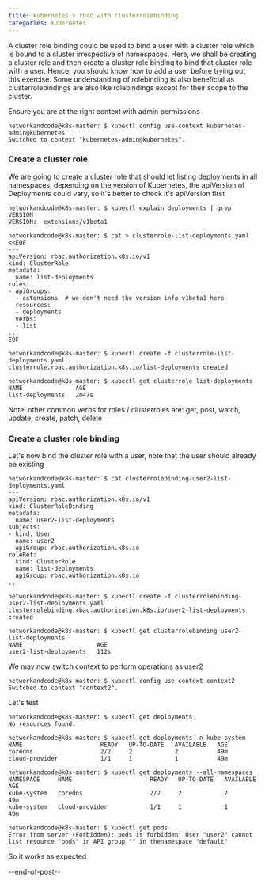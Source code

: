 ```yaml
---
title: kubernetes > rbac with clusterrolebinding
categories: kubernetes
---
```


A cluster role binding could be used to bind a user with a cluster role which is bound to a cluster irrespective of 
namespaces. Here, we shall be creating a cluster role and then create a cluster role binding to bind that cluster role 
with a user. Hence, you should know how to add a user before trying out this exercise. Some understanding of rolebinding is 
also beneficial as clusterrolebindings are also like rolebindings except for their scope to the cluster.

Ensure you are at the right context with admin permissions
```
networkandcode@k8s-master: $ kubectl config use-context kubernetes-admin@kubernetes
Switched to context "kubernetes-admin@kubernetes".
```

### Create a cluster role
We are going to create a cluster role that should let listing deployments in all namespaces, depending on the version 
of Kubernetes, the apiVersion of Deployments could vary, so it's better to check it's apiVersion first
```
networkandcode@k8s-master: $ kubectl explain deployments | grep VERSION
VERSION:  extensions/v1beta1

networkandcode@k8s-master: $ cat > clusterrole-list-deployments.yaml <<EOF
---
apiVersion: rbac.authorization.k8s.io/v1
kind: ClusterRole
metadata:
  name: list-deployments
rules:
- apiGroups:
  - extensions  # we don't need the version info v1beta1 here
  resources:
  - deployments
  verbs:
  - list
...
EOF

networkandcode@k8s-master: $ kubectl create -f clusterrole-list-deployments.yaml
clusterrole.rbac.authorization.k8s.io/list-deployments created

networkandcode@k8s-master: $ kubectl get clusterrole list-deployments
NAME               AGE
list-deployments   2m47s
```

Note: other common verbs for roles / clusterroles are: get, post, watch, update, create, patch, delete

### Create a cluster role binding
Let's now bind the cluster role with a user, note that the user should already be existing
```
networkandcode@k8s-master: $ cat clusterrolebinding-user2-list-deployments.yaml
---
apiVersion: rbac.authorization.k8s.io/v1
kind: ClusterRoleBinding
metadata:
  name: user2-list-deployments
subjects:
- kind: User
  name: user2
  apiGroup: rbac.authorization.k8s.io
roleRef:
  kind: ClusterRole
  name: list-deployments
  apiGroup: rbac.authorization.k8s.io
...

networkandcode@k8s-master: $ kubectl create -f clusterrolebinding-user2-list-deployments.yaml
clusterrolebinding.rbac.authorization.k8s.io/user2-list-deployments created

networkandcode@k8s-master: $ kubectl get clusterrolebinding user2-list-deployments
NAME                     AGE
user2-list-deployments   112s
```

We may now switch context to perform operations as user2
```
networkandcode@k8s-master: $ kubectl config use-context context2
Switched to context "context2".
```

Let's test
```
networkandcode@k8s-master: $ kubectl get deployments
No resources found.

networkandcode@k8s-master: $ kubectl get deployments -n kube-system
NAME                      READY   UP-TO-DATE   AVAILABLE   AGE
coredns                   2/2     2            2           49m
cloud-provider            1/1     1            1           49m

networkandcode@k8s-master: $ kubectl get deployments --all-namespaces
NAMESPACE     NAME                      READY   UP-TO-DATE   AVAILABLE   AGE
kube-system   coredns                   2/2     2            2           49m
kube-system   cloud-provider            1/1     1            1           49m

networkandcode@k8s-master: $ kubectl get pods
Error from server (Forbidden): pods is forbidden: User "user2" cannot list resource "pods" in API group "" in thenamespace "default"
``` 
So it works as expected

--end-of-post--
